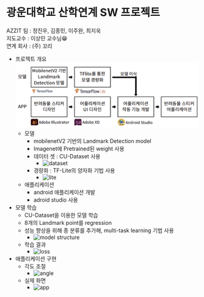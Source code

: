 # 광운대학교 산학연계 SW 프로젝트
AZZIT 팀 : 정진우, 김종민, 이주완, 최지욱   
지도교수 : 이상민 교수님😁   
연계 회사 : (주) 꼬리
- 프로젝트 개요    
  ![overview](./images/project_overview.png)
  * 모델   
    - mobilenetV2 기반의 Landmark Detection model
    - Imagenet에 Pretrained된 weight 사용
    - 데이터 셋 : CU-Dataset 사용  
      - ![dataset]()
    - 경량화 : TF-Lite의 양자화 기법 사용
      - ![lite]()
  * 애플리케이션
    * android 애플리케이션 개발
    * adroid studio 사용
- 모델 학습
  -  CU-Dataset을 이용한 모델 학습
  -  8개의 Landmark point를 regression
  -  성능 향상을 위해 종 분류를 추가해, multi-task learning 기법 사용
     - ![model structure]()
  - 학습 결과
    - ![loss]()
- 애플리케이션 구현
  - 각도 조절
    - ![angle]()
  - 실제 화면
    - ![app]()